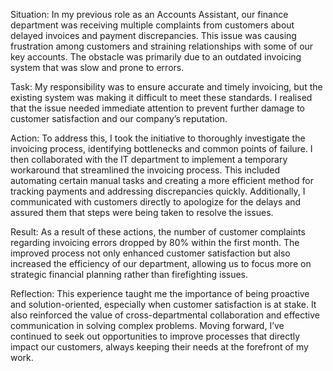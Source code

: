 Situation:
In my previous role as an Accounts Assistant, our finance department was receiving multiple complaints from customers about delayed invoices and payment discrepancies. This issue was causing frustration among customers and straining relationships with some of our key accounts. The obstacle was primarily due to an outdated invoicing system that was slow and prone to errors.

Task:
My responsibility was to ensure accurate and timely invoicing, but the existing system was making it difficult to meet these standards. I realised that the issue needed immediate attention to prevent further damage to customer satisfaction and our company’s reputation.

Action:
To address this, I took the initiative to thoroughly investigate the invoicing process, identifying bottlenecks and common points of failure. I then collaborated with the IT department to implement a temporary workaround that streamlined the invoicing process. This included automating certain manual tasks and creating a more efficient method for tracking payments and addressing discrepancies quickly. Additionally, I communicated with customers directly to apologize for the delays and assured them that steps were being taken to resolve the issues.

Result:
As a result of these actions, the number of customer complaints regarding invoicing errors dropped by 80% within the first month. The improved process not only enhanced customer satisfaction but also increased the efficiency of our department, allowing us to focus more on strategic financial planning rather than firefighting issues.

Reflection:
This experience taught me the importance of being proactive and solution-oriented, especially when customer satisfaction is at stake. It also reinforced the value of cross-departmental collaboration and effective communication in solving complex problems. Moving forward, I’ve continued to seek out opportunities to improve processes that directly impact our customers, always keeping their needs at the forefront of my work.